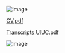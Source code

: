 ![image](https://github.com/user-attachments/assets/fcdb4099-9f6b-4298-88fc-b71514a1e68c)


[CV.pdf](https://github.com/user-attachments/files/17247840/Resume.GL.-.2024.pdf)

[Transcripts UIUC.pdf](https://github.com/user-attachments/files/19130246/Transcripts.UIUC.pdf)

![image](https://github.com/user-attachments/assets/31d7e581-4242-4703-82d7-d0ac1ce82ebd)
